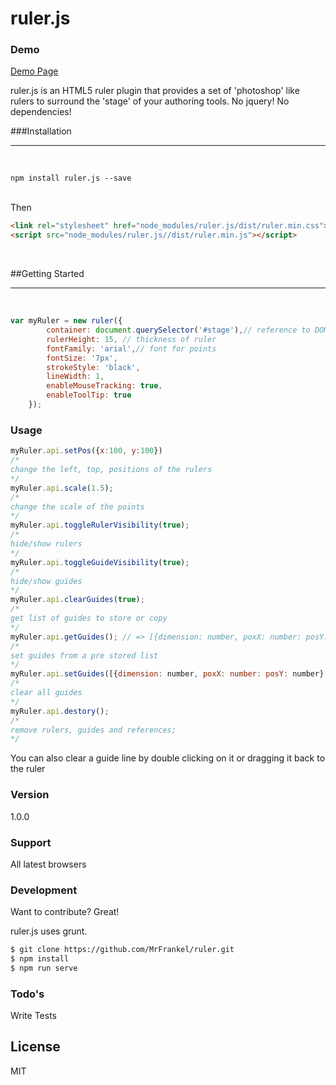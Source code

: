 ruler.js
======

### Demo
<a href="https://mrfrankel.github.io/ruler/">Demo Page</a>


ruler.js is an HTML5 ruler plugin that provides a set of 'photoshop' like rulers to surround the 'stage' of your authoring tools.
No jquery!
No dependencies!

###Installation
<hr>
<br/>

```terminal
npm install ruler.js --save
```

<br/>
Then
<br/>

```html
<link rel="stylesheet" href="node_modules/ruler.js/dist/ruler.min.css">
<script src="node_modules/ruler.js//dist/ruler.min.js"></script>
```

<br/>

##Getting Started

<hr>
<br/>

```javascript
var myRuler = new ruler({
        container: document.querySelector('#stage'),// reference to DOM element to apply rulers on
        rulerHeight: 15, // thickness of ruler
        fontFamily: 'arial',// font for points
        fontSize: '7px', 
        strokeStyle: 'black',
        lineWidth: 1,
        enableMouseTracking: true,
        enableToolTip: true
    });
```
### Usage 
```javascript
myRuler.api.setPos({x:100, y:100})
/*
change the left, top, positions of the rulers
*/
myRuler.api.scale(1.5);
/*
change the scale of the points
*/
myRuler.api.toggleRulerVisibility(true);
/*
hide/show rulers
*/
myRuler.api.toggleGuideVisibility(true);
/*
hide/show guides
*/
myRuler.api.clearGuides(true);
/*
get list of guides to store or copy
*/
myRuler.api.getGuides(); // => [{dimension: number, poxX: number: posY: number}...]
/*
set guides from a pre stored list
*/
myRuler.api.setGuides([{dimension: number, poxX: number: posY: number}...]);
/*
clear all guides
*/
myRuler.api.destory();
/*
remove rulers, guides and references;
*/
```


You can also clear a guide line by double clicking on it or dragging it back to the ruler



### Version
1.0.0

### Support

All latest browsers


### Development

Want to contribute? Great!

ruler.js uses grunt.
```sh
$ git clone https://github.com/MrFrankel/ruler.git
$ npm install
$ npm run serve
```

### Todo's

Write Tests


License
----

MIT


